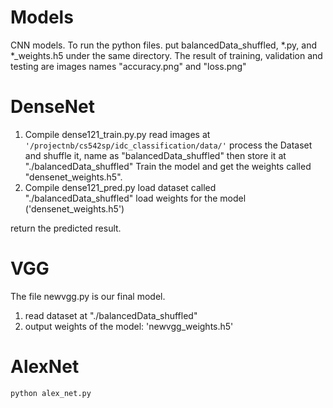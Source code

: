 # Models
CNN models.
To run the python files. put balancedData_shuffled, *.py, and *_weights.h5 under the same directory.
The result of training, validation and testing are images names "accuracy.png" and "loss.png"

# DenseNet
1. Compile dense121_train.py.py 
  read images at ```'/projectnb/cs542sp/idc_classification/data/'```
  process the Dataset and shuffle it, name as "balancedData_shuffled" then store it at "./balancedData_shuffled"
  Train the model and get the weights called "densenet_weights.h5".
2. Compile dense121_pred.py
  load dataset called "./balancedData_shuffled"
  load weights for the model ('densenet_weights.h5')
  
  return the predicted result.

# VGG
  The file newvgg.py is our final model.
  1. read dataset at "./balancedData_shuffled"
  2. output weights of the model: 'newvgg_weights.h5'

# AlexNet
```python
python alex_net.py
```
